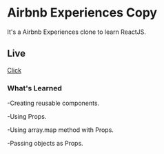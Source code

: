 # Airbnb Experiences Copy

It's a Airbnb Experiences clone to learn ReactJS.

## Live

[Click](https://airbnbexpclone.netlify.app/)

### What's Learned

-Creating reusable components.

-Using Props.

-Using array.map method with Props.

-Passing objects as Props.
